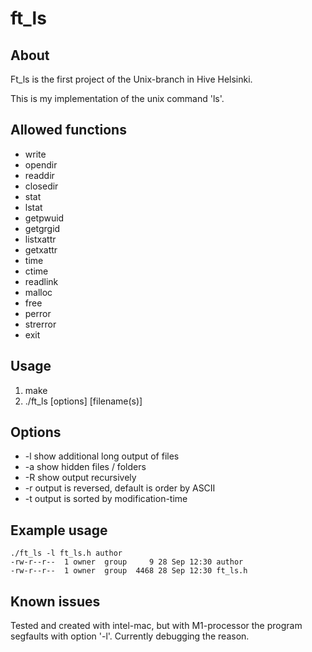 # ft_ls

## About
Ft_ls is the first project of the Unix-branch in Hive Helsinki. <br>

This is my implementation of the unix command 'ls'. 

## Allowed functions
* write
* opendir
* readdir
* closedir
* stat
* lstat
* getpwuid
* getgrgid
* listxattr
* getxattr
* time
* ctime
* readlink
* malloc
* free
* perror
* strerror
* exit

## Usage

1. make
2. ./ft_ls [options] [filename(s)]

## Options
* -l  show additional long output of files
* -a  show hidden files / folders
* -R  show output recursively
* -r  output is reversed, default is order by ASCII
* -t  output is sorted by modification-time

## Example usage

``` 
./ft_ls -l ft_ls.h author
-rw-r--r--  1 owner  group     9 28 Sep 12:30 author
-rw-r--r--  1 owner  group  4468 28 Sep 12:30 ft_ls.h
```

## Known issues
Tested and created with intel-mac, but with M1-processor the program segfaults with option '-l'. Currently debugging the reason.
